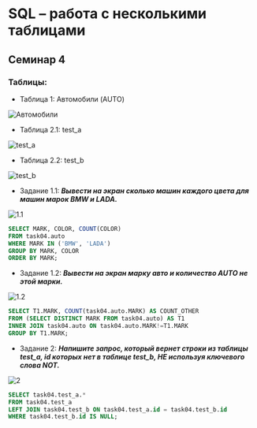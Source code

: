 # SQL – работа с несколькими таблицами

## Семинар 4

### Таблицы: 

* Таблица 1: Автомобили (AUTO)

![Автомобили](https://media.discordapp.net/attachments/881919051679551509/1147862684826611743/image.png?width=832&height=468)

* Таблица 2.1: test_a 

![test_a](https://media.discordapp.net/attachments/881919051679551509/1147866017964511322/image.png?width=832&height=468)

* Таблица 2.2: test_b 

![test_b](https://media.discordapp.net/attachments/881919051679551509/1147866463097585735/image.png?width=832&height=468)


* Задание 1.1: _**Вывести на экран сколько машин каждого цвета для машин марок BMW и LADA.**_ 

![1.1](https://media.discordapp.net/attachments/881919051679551509/1147863452057096253/image.png?width=832&height=468)

 ```sql
SELECT MARK, COLOR, COUNT(COLOR)
FROM task04.auto
WHERE MARK IN ('BMW', 'LADA')
GROUP BY MARK, COLOR
ORDER BY MARK;
  ```

* Задание 1.2: _**Вывести на экран марку авто и количество AUTO не этой марки.**_ 

![1.2](https://media.discordapp.net/attachments/881919051679551509/1147865027316039710/image.png?width=832&height=468)

 ```sql
SELECT T1.MARK, COUNT(task04.auto.MARK) AS COUNT_OTHER
FROM (SELECT DISTINCT MARK FROM task04.auto) AS T1
INNER JOIN task04.auto ON task04.auto.MARK!=T1.MARK
GROUP BY T1.MARK;
  ```

* Задание 2: _**Напишите запрос, который вернет строки из таблицы test_a, id которых нет в таблице test_b, НЕ используя ключевого слова NOT.**_ 

![2](https://media.discordapp.net/attachments/881919051679551509/1147866834637426819/image.png?width=832&height=468)

 ```sql
SELECT task04.test_a.*
FROM task04.test_a
LEFT JOIN task04.test_b ON task04.test_a.id = task04.test_b.id
WHERE task04.test_b.id IS NULL;
  ```